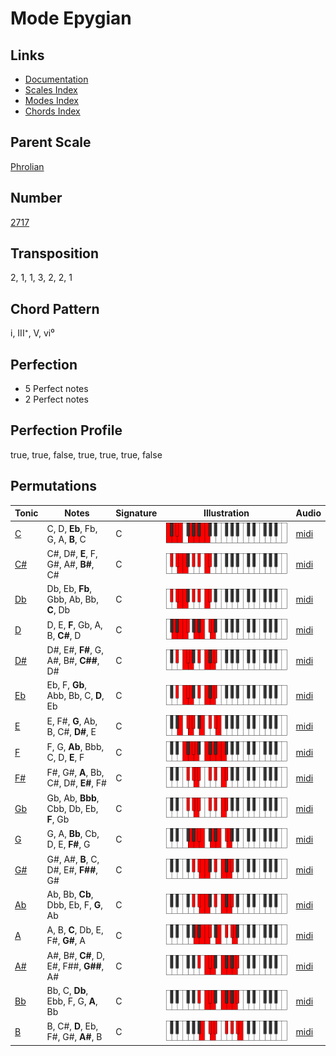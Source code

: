 # Mode Epygian

## Links

- [Documentation](README.md)
- [Scales Index](Scales.md)
- [Modes Index](Modes.md)
- [Chords Index](Chords.md)

## Parent Scale

[Phrolian](ScalePhrolian.md)

## Number

[2717](https://ianring.com/musictheory/scales/2717)

## Transposition

2, 1, 1, 3, 2, 2, 1

## Chord Pattern

i, III⁺, V, vi⁰

## Perfection

- 5 Perfect notes
- 2 Perfect notes

## Perfection Profile

true, true, false, true, true, true, false

## Permutations

| Tonic | Notes | Signature | Illustration | Audio |
|-------|-------|-----------|--------------|-------|
| [C](ModeCNaturalEpygian.md) | C, D, **Eb**, Fb, G, A, **B**, C | C | ![CNaturalEpygian](ModeCNaturalEpygian.png) | [midi](https://github.com/edipermadi/music/blob/main/docs/ModeCNaturalEpygian.mid?raw=true) |
| [C#](ModeCSharpEpygian.md) | C#, D#, **E**, F, G#, A#, **B#**, C# | C | ![CSharpEpygian](ModeCSharpEpygian.png) | [midi](https://github.com/edipermadi/music/blob/main/docs/ModeCSharpEpygian.mid?raw=true) |
| [Db](ModeDFlatEpygian.md) | Db, Eb, **Fb**, Gbb, Ab, Bb, **C**, Db | C | ![DFlatEpygian](ModeDFlatEpygian.png) | [midi](https://github.com/edipermadi/music/blob/main/docs/ModeDFlatEpygian.mid?raw=true) |
| [D](ModeDNaturalEpygian.md) | D, E, **F**, Gb, A, B, **C#**, D | C | ![DNaturalEpygian](ModeDNaturalEpygian.png) | [midi](https://github.com/edipermadi/music/blob/main/docs/ModeDNaturalEpygian.mid?raw=true) |
| [D#](ModeDSharpEpygian.md) | D#, E#, **F#**, G, A#, B#, **C##**, D# | C | ![DSharpEpygian](ModeDSharpEpygian.png) | [midi](https://github.com/edipermadi/music/blob/main/docs/ModeDSharpEpygian.mid?raw=true) |
| [Eb](ModeEFlatEpygian.md) | Eb, F, **Gb**, Abb, Bb, C, **D**, Eb | C | ![EFlatEpygian](ModeEFlatEpygian.png) | [midi](https://github.com/edipermadi/music/blob/main/docs/ModeEFlatEpygian.mid?raw=true) |
| [E](ModeENaturalEpygian.md) | E, F#, **G**, Ab, B, C#, **D#**, E | C | ![ENaturalEpygian](ModeENaturalEpygian.png) | [midi](https://github.com/edipermadi/music/blob/main/docs/ModeENaturalEpygian.mid?raw=true) |
| [F](ModeFNaturalEpygian.md) | F, G, **Ab**, Bbb, C, D, **E**, F | C | ![FNaturalEpygian](ModeFNaturalEpygian.png) | [midi](https://github.com/edipermadi/music/blob/main/docs/ModeFNaturalEpygian.mid?raw=true) |
| [F#](ModeFSharpEpygian.md) | F#, G#, **A**, Bb, C#, D#, **E#**, F# | C | ![FSharpEpygian](ModeFSharpEpygian.png) | [midi](https://github.com/edipermadi/music/blob/main/docs/ModeFSharpEpygian.mid?raw=true) |
| [Gb](ModeGFlatEpygian.md) | Gb, Ab, **Bbb**, Cbb, Db, Eb, **F**, Gb | C | ![GFlatEpygian](ModeGFlatEpygian.png) | [midi](https://github.com/edipermadi/music/blob/main/docs/ModeGFlatEpygian.mid?raw=true) |
| [G](ModeGNaturalEpygian.md) | G, A, **Bb**, Cb, D, E, **F#**, G | C | ![GNaturalEpygian](ModeGNaturalEpygian.png) | [midi](https://github.com/edipermadi/music/blob/main/docs/ModeGNaturalEpygian.mid?raw=true) |
| [G#](ModeGSharpEpygian.md) | G#, A#, **B**, C, D#, E#, **F##**, G# | C | ![GSharpEpygian](ModeGSharpEpygian.png) | [midi](https://github.com/edipermadi/music/blob/main/docs/ModeGSharpEpygian.mid?raw=true) |
| [Ab](ModeAFlatEpygian.md) | Ab, Bb, **Cb**, Dbb, Eb, F, **G**, Ab | C | ![AFlatEpygian](ModeAFlatEpygian.png) | [midi](https://github.com/edipermadi/music/blob/main/docs/ModeAFlatEpygian.mid?raw=true) |
| [A](ModeANaturalEpygian.md) | A, B, **C**, Db, E, F#, **G#**, A | C | ![ANaturalEpygian](ModeANaturalEpygian.png) | [midi](https://github.com/edipermadi/music/blob/main/docs/ModeANaturalEpygian.mid?raw=true) |
| [A#](ModeASharpEpygian.md) | A#, B#, **C#**, D, E#, F##, **G##**, A# | C | ![ASharpEpygian](ModeASharpEpygian.png) | [midi](https://github.com/edipermadi/music/blob/main/docs/ModeASharpEpygian.mid?raw=true) |
| [Bb](ModeBFlatEpygian.md) | Bb, C, **Db**, Ebb, F, G, **A**, Bb | C | ![BFlatEpygian](ModeBFlatEpygian.png) | [midi](https://github.com/edipermadi/music/blob/main/docs/ModeBFlatEpygian.mid?raw=true) |
| [B](ModeBNaturalEpygian.md) | B, C#, **D**, Eb, F#, G#, **A#**, B | C | ![BNaturalEpygian](ModeBNaturalEpygian.png) | [midi](https://github.com/edipermadi/music/blob/main/docs/ModeBNaturalEpygian.mid?raw=true) |
